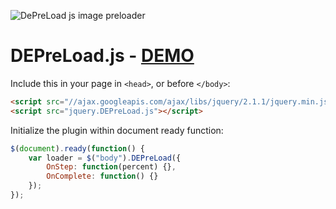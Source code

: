 ![DePreLoad js image preloader](https://cloud.githubusercontent.com/assets/8479569/6285799/848d8eba-b919-11e4-92c2-60fe9e7ef7e2.jpg "DePreLoad js image preloader")

DEPreLoad.js - [DEMO](http://demos.weare.de.com/depreloadjs/)
=========

Include this in your page in `<head>`, or before `</body>`:

```html
<script src="//ajax.googleapis.com/ajax/libs/jquery/2.1.1/jquery.min.js"></script>
<script src="jquery.DEPreLoad.js"></script>
```

Initialize the plugin within document ready function:

```javascript
$(document).ready(function() {
    var loader = $("body").DEPreLoad({
        OnStep: function(percent) {},
        OnComplete: function() {}
    });
});
```
